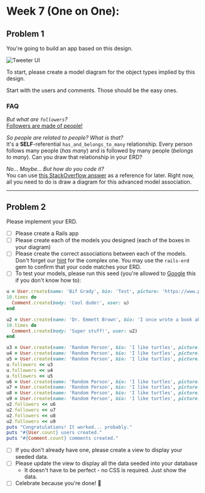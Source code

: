 # Week 7 (One on One):

## Problem 1

You're going to build an app based on this design.

![Tweeter UI](https://s3.amazonaws.com/f.cl.ly/items/0b042J3L263r171q1T3B/more-card-ui.png?v=f79ba4e2)

To start, please create a model diagram for the object types implied by this design.

Start with the users and comments. Those should be the easy ones.  

### FAQ

*But what are `followers`?*  
[Followers are made of people!](https://youtu.be/9IKVj4l5GU4)

*So people are related to people? What is that?*  
It's a **SELF**-referential `has_and_belongs_to_many` relationship. Every person follows many people (_has many_) and is followed by many people (_belongs to many_). Can you draw that relationship in your ERD?

*No... Maybe... But how do you code it?*  
You can use [this StackOverflow answer](https://stackoverflow.com/a/34208643/1284432) as a reference for later. Right now, all you need to do is draw a diagram for this advanced model association.

----

## Problem 2

Please implement your ERD.

- [ ] Please create a Rails app
- [ ] Please create each of the models you designed (each of the boxes in your diagram)
- [ ] Please create the correct associations between each of the models. Don't forget our [hint](https://stackoverflow.com/a/34208643/1284432) for the complex one. You may use the `rails-erd` gem to confirm that your code matches your ERD.
- [ ] To test your models, please run this seed (you're allowed to [Google](https://www.google.com/search?q=rails+seed) this if you don't know how to):
```ruby
u = User.create(name: 'Bif Grady', bio: 'Test', picture: 'https://www.placecage.com/c/400/400')
10.times do 
  Comment.create(body: 'Cool dude!', user: u)
end

u2 = User.create(name: 'Dr. Emmett Brown', bio: 'I once wrote a book about science fiction.', picture: 'http://vignette2.wikia.nocookie.net/epicrapbattlesofhistory/images/b/b5/Doc_Brown_Based_On.png/revision/latest?cb=20150823032635')
10.times do
  Comment.create(body: 'Super stuff!', user: u2)
end

u3 = User.create(name: 'Random Person', bio: 'I like turtles', picture: 'http://fillmurray.com/200/300')
u4 = User.create(name: 'Random Person', bio: 'I like turtles', picture: 'http://fillmurray.com/g/200/300')
u5 = User.create(name: 'Random Person', bio: 'I like turtles', picture: 'http://fillmurray.com/g/300/300')
u.followers << u3
u.followers << u4
u.followers << u5
u6 = User.create(name: 'Random Person', bio: 'I like turtles', picture: 'http://fillmurray.com/g/150/150')
u7 = User.create(name: 'Random Person', bio: 'I like turtles', picture: 'http://fillmurray.com/g/200/200')
u8 = User.create(name: 'Random Person', bio: 'I like turtles', picture: 'http://fillmurray.com/g/300/300')
u9 = User.create(name: 'Random Person', bio: 'I like turtles', picture: 'http://fillmurray.com/g/200/200')
u2.followers << u6
u2.followers << u7
u2.followers << u8
u2.followers << u9
puts "Congratulations! It worked... probably."
puts "#{User.count} users created."
puts "#{Comment.count} comments created."
```
- [ ] If you don't already have one, please create a view to display your seeded data.
- [ ] Please update the view to display all the data seeded into your database
  * It doesn't have to be perfect - no CSS is required. Just show the data.
- [ ] Celebrate because you're done! 🙌
